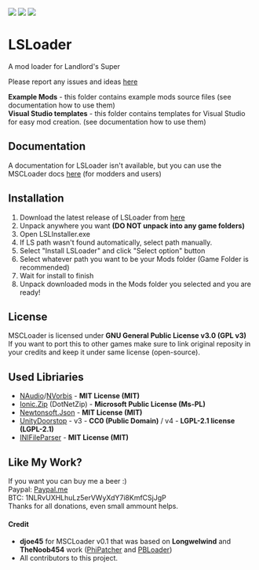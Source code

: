 [![](https://img.shields.io/github/release/piotrulos/MSCModLoader.svg?style=flat-square)](#) 
[![](https://img.shields.io/github/downloads/piotrulos/MSCModLoader/total.svg?style=flat-square)](#) 
[![](https://img.shields.io/github/license/piotrulos/MSCModLoader.svg?style=flat-square)](#) 

# LSLoader
A mod loader for Landlord's Super

Please report any issues and ideas [here](https://github.com/nextalpt/LSModLoader/issues)

**Example Mods** - this folder contains example mods source files (see documentation how to use them)  
**Visual Studio templates** - this folder contains templates for Visual Studio for easy mod creation. (see documentation how to use them)  
## Documentation
A documentation for LSLoader isn't available, but you can use the MSCLoader docs [here](https://github.com/piotrulos/MSCModLoader/wiki) (for modders and users)  

## Installation
1. Download the latest release of LSLoader from [here](https://github.com/nextalpt/LSModLoader/releases)
2. Unpack anywhere you want **(DO NOT unpack into any game folders)**
3. Open LSLInstaller.exe
4. If LS path wasn't found automatically, select path manually.
5. Select "Install LSLoader" and click "Select option" button
6. Select whatever path you want to be your Mods folder (Game Folder is recommended)
7. Wait for install to finish
8. Unpack downloaded mods in the Mods folder you selected and you are ready!

## License
MSCLoader is licensed under **GNU General Public License v3.0 (GPL v3)**   
If you want to port this to other games make sure to link original reposity in your credits and keep it under same license (open-source).

## Used Libriaries
* [NAudio](https://github.com/naudio/NAudio)/[NVorbis](https://github.com/ioctlLR/NVorbis) - **MIT License (MIT)**    
* [Ionic.Zip](https://archive.codeplex.com/?p=dotnetzip) (DotNetZip) - **Microsoft Public License (Ms-PL)**   
* [Newtonsoft.Json](https://github.com/JamesNK/Newtonsoft.Json) - **MIT License (MIT)**    
* [UnityDoorstop](https://github.com/NeighTools/UnityDoorstop) - v3 - **CC0 (Public Domain)** / v4 - **LGPL-2.1 license (LGPL-2.1)**   
* [INIFileParser](https://github.com/rickyah/ini-parser) - **MIT License (MIT)**    

## Like My Work?
If you want you can buy me a beer :)   
Paypal: [Paypal.me](https://www.paypal.me/piotrulos/0eur)  
BTC: 1NLRvUXHLhuLz5erVWyXdY7i8KmfCSjJgP  
Thanks for all donations, even small ammount helps.

#### Credit
* **djoe45** for MSCLoader v0.1 that was based on **Longwelwind** and **TheNoob454** work ([PhiPatcher](https://github.com/Longwelwind/PhiScript) and [PBLoader](https://github.com/TheNoob454/PBLoader))    
* All contributors to this project.